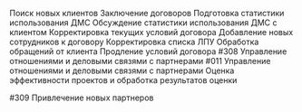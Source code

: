 Поиск новых клиентов
Заключение договоров
Подготовка статистики использования ДМС
Обсуждение статистики использования ДМС с клиентом
Корректировка текущих условий договора
Добавление новых сотрудников к договору
Корректировка списка ЛПУ
Обработка обращений от клиента
Продление условий договора
#308 Управление отношениями и деловыми связями с партнерами
#011 Управление отношениями и деловыми связями с партнерами
Оценка эффективности проектов и обработка результатов оценки

#309 Привлечение новых партнеров
